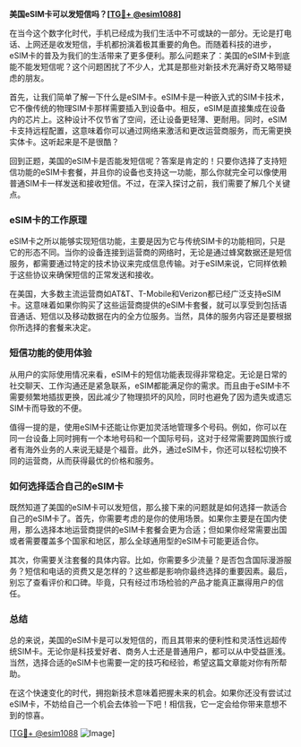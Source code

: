 **美国eSIM卡可以发短信吗？[[TG💪+ @esim1088](https://t.me/s/esim1088)]**

在当今这个数字化时代，手机已经成为我们生活中不可或缺的一部分。无论是打电话、上网还是收发短信，手机都扮演着极其重要的角色。而随着科技的进步，eSIM卡的普及为我们的生活带来了更多便利。那么问题来了：美国的eSIM卡到底能不能发短信呢？这个问题困扰了不少人，尤其是那些对新技术充满好奇又略带疑虑的朋友。

首先，让我们简单了解一下什么是eSIM卡。eSIM卡是一种嵌入式的SIM卡技术，它不像传统的物理SIM卡那样需要插入到设备中。相反，eSIM是直接集成在设备内的芯片上。这种设计不仅节省了空间，还让设备更轻薄、更耐用。同时，eSIM卡支持远程配置，这意味着你可以通过网络来激活和更改运营商服务，而无需更换实体卡。这听起来是不是很酷？

回到正题，美国的eSIM卡是否能发短信呢？答案是肯定的！只要你选择了支持短信功能的eSIM卡套餐，并且你的设备也支持这一功能，那么你就完全可以像使用普通SIM卡一样发送和接收短信。不过，在深入探讨之前，我们需要了解几个关键点。

### eSIM卡的工作原理

eSIM卡之所以能够实现短信功能，主要是因为它与传统SIM卡的功能相同，只是它的形态不同。当你的设备连接到运营商的网络时，无论是通过蜂窝数据还是短信服务，都需要通过特定的技术协议来完成信息传输。对于eSIM来说，它同样依赖于这些协议来确保短信的正常发送和接收。

在美国，大多数主流运营商如AT&T、T-Mobile和Verizon都已经广泛支持eSIM卡。这意味着如果你购买了这些运营商提供的eSIM卡套餐，就可以享受到包括语音通话、短信以及移动数据在内的全方位服务。当然，具体的服务内容还是要根据你所选择的套餐来决定。

### 短信功能的使用体验

从用户的实际使用情况来看，eSIM卡的短信功能表现得非常稳定。无论是日常的社交聊天、工作沟通还是紧急联系，eSIM都能满足你的需求。而且由于eSIM卡不需要频繁地插拔更换，因此减少了物理损坏的风险，同时也避免了因为遗失或遗忘SIM卡而导致的不便。

值得一提的是，使用eSIM卡还能让你更加灵活地管理多个号码。例如，你可以在同一台设备上同时拥有一个本地号码和一个国际号码，这对于经常需要跨国旅行或者有海外业务的人来说无疑是个福音。此外，通过eSIM卡，你还可以轻松切换不同的运营商，从而获得最优的价格和服务。

### 如何选择适合自己的eSIM卡

既然知道了美国的eSIM卡可以发短信，那么接下来的问题就是如何选择一款适合自己的eSIM卡了。首先，你需要考虑的是你的使用场景。如果你主要是在国内使用，那么选择本地运营商提供的eSIM卡套餐会更为合适；但如果你经常需要出国或者需要覆盖多个国家和地区，那么全球通用型的eSIM卡可能更适合你。

其次，你需要关注套餐的具体内容。比如，你需要多少流量？是否包含国际漫游服务？短信和电话的资费又是怎样的？这些都是影响你最终选择的重要因素。最后，别忘了查看评价和口碑。毕竟，只有经过市场检验的产品才能真正赢得用户的信任。

### 总结

总的来说，美国的eSIM卡是可以发短信的，而且其带来的便利性和灵活性远超传统SIM卡。无论你是科技爱好者、商务人士还是普通用户，都可以从中受益匪浅。当然，选择合适的eSIM卡也需要一定的技巧和经验，希望这篇文章能对你有所帮助。

在这个快速变化的时代，拥抱新技术意味着把握未来的机会。如果你还没有尝试过eSIM卡，不妨给自己一个机会去体验一下吧！相信我，它一定会给你带来意想不到的惊喜。

[[TG💪+ @esim1088](https://t.me/s/esim1088) ![Image](https://i.postimg.cc/4NQfJmqS/Snipaste-2025-05-13-00-14-12.png)]